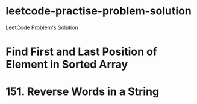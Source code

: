 # leetcode-practise-problem-solution
LeetCode Problem's Solution

# Find First and Last Position of Element in Sorted Array
# 151. Reverse Words in a String
